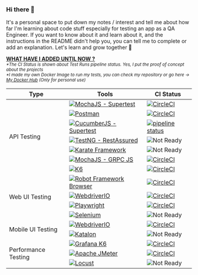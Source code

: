 ### Hi there 👋
It's a personal space to put down my notes / interest and tell me about how far I'm learning about code stuff especially for testing an app as a QA Engineer. If you want to know about it and learn about it, and the instructions in the README didn't help you, you can tell me to complete or add an explanation. Let's learn and grow together 🚀

<ins><b> WHAT HAVE I ADDED UNTIL NOW ?</b></ins> \
<sub> *\*The CI Status is shown about Test Runs pipeline status. Yes, I put the proof of concept about the projects* \
*\*I made my own Docker Image to run my tests, you can check my repository or go here &#8594; [My Docker Hub](https://hub.docker.com/u/pridecontrol) (Only for personal use)*

<table>
    <thead>
        <tr>
            <th>Type</th>
            <th>Tools</th>
            <th>CI Status</th>
        </tr>
    </thead>
    <tbody>
        <tr>
            <td rowspan=7">API Testing</td>
            <td><a href="https://github.com/lynix28/api-mochai-example"><img src="https://img.shields.io/badge/MochaJS%20--%20Supertest-brown?style=for-the-badge&logo=mocha&logoColor=white&link=https://github.com/lynix28/api-mochai-example" alt="MochaJS - Supertest" /></a></td>
            <td><a href="https://circleci.com/gh/lynix28/api-mochai-example/tree/master"><img src="https://circleci.com/gh/lynix28/api-mochai-example/tree/master.svg?style=svg" alt="CircleCI"></a></td>
        </tr>
        <tr>
            <td><a href="https://github.com/lynix28/api-postman-example"><img src="https://img.shields.io/badge/Postman-orange?style=for-the-badge&logo=postman&logoColor=white&link=https://github.com/lynix28/api-postman-example" alt="Postman" /></a></td>
            <td><a href="https://circleci.com/gh/lynix28/api-postman-example/tree/master"><img src="https://circleci.com/gh/lynix28/api-postman-example/tree/master.svg?style=svg" alt="CircleCI"></a></td>
        </tr>
        <tr>
            <td><a href="https://github.com/lynix28/api-cucumberjs-example"><img src="https://img.shields.io/badge/CucumberJS%20--%20Supertest-green?style=for-the-badge&logo=cucumber&logoColor=white&link=https://github.com/lynix28/api-cucumberjs-example" alt="CucumberJS - Supertest" /></a></td>
            <td><a href="https://gitlab.com/lynix28/api-cucumberjs-example/-/commits/master"><img alt="pipeline status" src="https://gitlab.com/lynix28/api-cucumberjs-example/badges/master/pipeline.svg" /></a></td>
        </tr>
        <tr>
            <td><a href="https://github.com/lynix28/api-testng-example"><img src="https://img.shields.io/badge/TestNG%20--%20RestAssured-white?style=for-the-badge&logoColor=white&link=https://github.com/lynix28/api-testng-example" alt="TestNG - RestAssured" /></a></td>
<!--             <td><a href="https://circleci.com/gh/lynix28/api-postman-example/tree/master"><img src="https://circleci.com/gh/lynix28/api-postman-example/tree/master.svg?style=shield" alt="CircleCI"></a></td> -->
            <td><img src="https://img.shields.io/badge/Not%20Ready-gray?style=flat&logo=circleci" alt="Not Ready" /></td>
        </tr>
        <tr>
            <td><a href="https://github.com/lynix28/api-karate-example"><img src="https://img.shields.io/badge/Karate%20Framework-black?style=for-the-badge&logo=karate&logoColor=white&link=https://github.com/lynix28/api-karate-example" alt="Karate Framework" /></a></td>
<!--             <td><a href="https://circleci.com/gh/lynix28/api-postman-example/tree/master"><img src="https://circleci.com/gh/lynix28/api-postman-example/tree/master.svg?style=shield" alt="CircleCI"></a></td> -->
            <td><img src="https://img.shields.io/badge/Not%20Ready-gray?style=flat&logo=circleci" alt="Not Ready" /></td>
        </tr>
        <tr>
            <td><a href="https://github.com/lynix28/api-grpc-mochai-example"><img src="https://img.shields.io/badge/MochaJS%20--%20GRPC%20JS-brown?style=for-the-badge&logo=mocha&logoColor=white&link=https://github.com/lynix28/api-grpc-mochai-example" alt="MochaJS - GRPC JS" /></a></td>
            <td><a href="https://circleci.com/gh/lynix28/api-grpc-mochai-example/tree/master"><img src="https://circleci.com/gh/lynix28/api-grpc-mochai-example/tree/master.svg?style=svg" alt="CircleCI"></a></td>
        </tr>
        <tr>
            <td><a href="https://github.com/lynix28/grpc-node-k6-example"><img src="https://img.shields.io/badge/Grafana K6-purple?style=for-the-badge&logo=k6&logoColor=white&link=https://github.com/lynix28/grpc-node-k6-example" alt="K6" /></a></td>
            <td><a href="https://circleci.com/gh/lynix28/grpc-node-k6-example/tree/master"><img src="https://circleci.com/gh/lynix28/grpc-node-k6-example/tree/master.svg?style=svg" alt="CircleCI"></a></td>
        </tr>
        <tr>
            <td rowspan=4>Web UI Testing</td>
            <td><a href="https://github.com/lynix28/web-robotframework-example"><img src="https://img.shields.io/badge/Robot%20Framework%20Browser-blue?style=for-the-badge&logo=robotframework&logoColor=white&link=https://github.com/lynix28/web-robotframework-example" alt="Robot Framework Browser" /></a></td>
            <td><a href="https://circleci.com/gh/lynix28/web-robotframework-example/tree/master"><img src="https://circleci.com/gh/lynix28/web-robotframework-example/tree/master.svg?style=svg" alt="CircleCI"></a></td>
        </tr>
        <tr>
            <td><a href="https://github.com/lynix28/web-webdriverio-example"><img src="https://img.shields.io/badge/WebdriverIO-orange?style=for-the-badge&logo=webdriverio&logoColor=white&link=https://github.com/lynix28/web-webdriverio-example" alt="WebdriverIO" /></a></td>
            <td><a href="https://dl.circleci.com/status-badge/redirect/gh/lynix28/web-webdriverio-example/tree/master"><img src="https://dl.circleci.com/status-badge/img/gh/lynix28/web-webdriverio-example/tree/master.svg?style=svg" alt="CircleCI"></a></td>
<!--             <td><a href="#"><img src="https://img.shields.io/badge/Status-in%20progress-inactive" alt="CircleCI"></a></td> -->
        </tr>
        <tr>
            <td><a href="https://github.com/lynix28/web-playwright-example"><img src="https://img.shields.io/badge/Playwright-darkgreen?style=for-the-badge&logo=playwright&logoColor=white&link=https://github.com/lynix28/web-playwright-example" alt="Playwright" /></a></td>
            <td><a href="https://dl.circleci.com/status-badge/redirect/gh/lynix28/web-playwright-example/tree/master"><img src="https://dl.circleci.com/status-badge/img/gh/lynix28/web-playwright-example/tree/master.svg?style=svg" alt="CircleCI"></a></td>
<!--             <td><a href="#"><img src="https://img.shields.io/badge/Status-in%20progress-inactive" alt="CircleCI"></a></td> -->
        </tr>
         <tr>
            <td><a href="https://github.com/lynix28/web-selenium-example"><img src="https://img.shields.io/badge/Selenium-43B02A?style=for-the-badge&logo=selenium&logoColor=white&link=https://github.com/lynix28/web-selenium-example" alt="Selenium" /></a></td>
            <!-- <td><a href="https://dl.circleci.com/status-badge/redirect/gh/lynix28/web-playwright-example/tree/master"><img src="https://dl.circleci.com/status-badge/img/gh/lynix28/web-playwright-example/tree/master.svg?style=svg" alt="CircleCI"></a></td> -->
            <td><img src="https://img.shields.io/badge/Not%20Ready-gray?style=flat&logo=circleci" alt="Not Ready" /></td>
        </tr>
        <tr>
            <td rowspan=2>Mobile UI Testing</td>
            <td><a href="https://github.com/lynix28/mobileui-appium-wdio-example"><img src="https://img.shields.io/badge/WebdriverIO-orange?style=for-the-badge&logo=webdriverio&logoColor=white&link=https://github.com/lynix28/mobileui-appium-wdio-example" alt="WebdriverIO" /></a></td>
            <td><a href="https://dl.circleci.com/status-badge/redirect/gh/lynix28/mobileui-appium-wdio-example/tree/master"><img src="https://dl.circleci.com/status-badge/img/gh/lynix28/mobileui-appium-wdio-example/tree/master.svg?style=svg" alt="CircleCI"></a></td>
        </tr>
        <tr>
            <td><a href="https://github.com/lynix28/android-mobileui-katalon-example"><img src="https://img.shields.io/badge/Katalon-green?style=for-the-badge&logo=katalon&logoColor=white&link=https://github.com/lynix28/android-mobileui-katalon-example" alt="Katalon" /></a></td>
<!--             <td><a href="https://dl.circleci.com/status-badge/redirect/gh/lynix28/ios-mobileui-appium-wdio-example/tree/master"><img src="https://dl.circleci.com/status-badge/img/gh/lynix28/ios-mobileui-appium-wdio-example/tree/master.svg?style=shield" alt="CircleCI"></a></td> -->
            <td><img src="https://img.shields.io/badge/Not%20Ready-gray?style=flat&logo=circleci" alt="Not Ready" /></td>
        </tr>
        <tr>
            <td rowspan=3>Performance Testing</td>
            <td><a href="https://github.com/lynix28/loadtest-k6-example"><img src="https://img.shields.io/badge/Grafana%20K6-purple?style=for-the-badge&logo=k6&logoColor=white&link=https://github.com/lynix28/loadtest-k6-example" alt="Grafana K6" /></a></td>
            <td><a href="https://circleci.com/gh/lynix28/loadtest-k6-example/tree/master"><img src="https://circleci.com/gh/lynix28/loadtest-k6-example/tree/master.svg?style=svg" alt="CircleCI"></a></td>
        </tr>
        <tr>
            <td><a href="https://github.com/lynix28/performance-jmeter-example"><img src="https://img.shields.io/badge/Apache%20JMeter-black?style=for-the-badge&logo=apachejmeter&logoColor=white&link=https://github.com/lynix28/performance-jmeter-example" alt="Apache JMeter" /></a></td>
            <td><a href="https://dl.circleci.com/status-badge/redirect/gh/lynix28/performance-jmeter-example/tree/master"><img src="https://dl.circleci.com/status-badge/img/gh/lynix28/performance-jmeter-example/tree/master.svg?style=svg" alt="CircleCI"></a></td>
        </tr>
        <tr>
            <td><a href="https://github.com/lynix28/performance-locust-example"><img src="https://img.shields.io/badge/Locust-darkgreen?style=for-the-badge&logo=locustio&logoColor=white&link=https://github.com/lynix28/performance-locust-example" alt="Locust" /></a></td>
<!--             <td><a href="https://dl.circleci.com/status-badge/redirect/gh/lynix28/performance-jmeter-example/tree/master"><img src="https://dl.circleci.com/status-badge/img/gh/lynix28/performance-jmeter-example/tree/master.svg?style=shield" alt="CircleCI"></a></td> -->
            <td><img src="https://img.shields.io/badge/Not%20Ready-gray?style=flat&logo=circleci" alt="Not Ready" /></td>
        </tr>
    </tbody>
</table>



<!--
**lynix28/lynix28** is a ✨ _special_ ✨ repository because its `README.md` (this file) appears on your GitHub profile.

Here are some ideas to get you started:

- 🔭 I’m currently working on ...
- 🌱 I’m currently learning ...
- 👯 I’m looking to collaborate on ...
- 🤔 I’m looking for help with ...
- 💬 Ask me about ...
- 📫 How to reach me: ...
- 😄 Pronouns: ...
- ⚡ Fun fact: ...
-->
